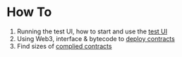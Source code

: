 # How To

1. Running the test UI, how to start and use the [test UI](./start-ui.md)
1. Using Web3, interface & bytecode to [deploy contracts](./web3-deploy.md)
1. Find sizes of [complied contracts](./contract-size.md)
